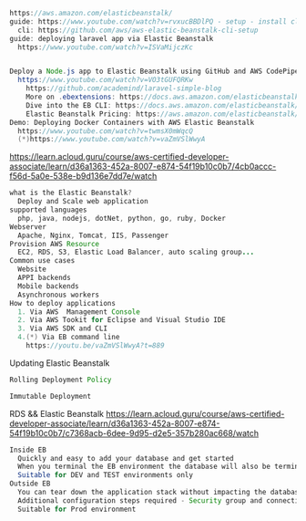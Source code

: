 ```java
https://aws.amazon.com/elasticbeanstalk/
guide: https://www.youtube.com/watch?v=rvxucBBDlPQ - setup - install cli - deploy
  cli: https://github.com/aws/aws-elastic-beanstalk-cli-setup
guide: deploying laravel app via Elastic Beanstalk
  https://www.youtube.com/watch?v=ISVaMijczKc


Deploy a Node.js app to Elastic Beanstalk using GitHub and AWS CodePipeline.
  https://www.youtube.com/watch?v=VO3tGUFQRKw
    https://github.com/academind/laravel-simple-blog
    More on .ebextensions: https://docs.aws.amazon.com/elasticbeanstalk/latest/dg/ebextensions.html
    Dive into the EB CLI: https://docs.aws.amazon.com/elasticbeanstalk/latest/dg/eb-cli3.html
    Elastic Beanstalk Pricing: https://aws.amazon.com/elasticbeanstalk/pricing/
Demo: Deploying Docker Containers with AWS Elastic Beanstalk
  https://www.youtube.com/watch?v=twmsX0mWqcQ
  (*)https://www.youtube.com/watch?v=vaZmVSlWwyA
```

https://learn.acloud.guru/course/aws-certified-developer-associate/learn/d36a1363-452a-8007-e874-54f19b10c0b7/4cb0accc-f56d-5a0e-538e-b9d136e7dd7e/watch

```java
what is the Elastic Beanstalk?
  Deploy and Scale web application
supported languages
  php, java, nodejs, dotNet, python, go, ruby, Docker
Webserver
  Apache, Nginx, Tomcat, IIS, Passenger
Provision AWS Resource
  EC2, RDS, S3, Elastic Load Balancer, auto scaling group...
Common use cases
  Website
  APPI backends
  Mobile backends
  Asynchronous workers
How to deploy applications
  1. Via AWS  Management Console
  2. Via AWS Tookit for Eclipse and Visual Studio IDE
  3. Via AWS SDK and CLI
  4.(*) Via EB command line
    https://youtu.be/vaZmVSlWwyA?t=889
```

Updating Elastic Beanstalk
```java
Rolling Deployment Policy

Immutable Deployment
```
RDS && Elastic Beanstalk
https://learn.acloud.guru/course/aws-certified-developer-associate/learn/d36a1363-452a-8007-e874-54f19b10c0b7/c7368acb-6dee-9d95-d2e5-357b280ac668/watch
```java
Inside EB
  Quickly and easy to add your database and get started
  When you terminal the EB environment the database will also be terminated.
  Suitable for DEV and TEST environments only
Outside EB
  You can tear down the application stack without impacting the database
  Additional configuration steps required - Security group and connection information as environment properties
  Suitable for Prod environment
```
